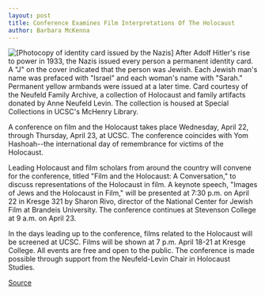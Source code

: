 ```yaml
---
layout: post
title: Conference Examines Film Interpretations Of The Holocaust
author: Barbara McKenna
---
```


![\[Photocopy of identity card issued by the Nazis\]][1] After Adolf Hitler's rise to power in 1933, the Nazis issued every person a permanent identity card. A "J" on the cover indicated that the person was Jewish. Each Jewish man's name was prefaced with "Israel" and each woman's name with "Sarah." Permanent yellow armbands were issued at a later time. Card courtesy of the Neufeld Family Archive, a collection of Holocaust and family artifacts donated by Anne Neufeld Levin. The collection is housed at Special Collections in UCSC's McHenry Library.

A conference on film and the Holocaust takes place Wednesday, April 22, through Thursday, April 23, at UCSC. The conference coincides with Yom Hashoah--the international day of remembrance for victims of the Holocaust.

Leading Holocaust and film scholars from around the country will convene for the conference, titled "Film and the Holocaust: A Conversation," to discuss representations of the Holocaust in film. A keynote speech, "Images of Jews and the Holocaust in Film," will be presented at 7:30 p.m. on April 22 in Kresge 321 by Sharon Rivo, director of the National Center for Jewish Film at Brandeis University. The conference continues at Stevenson College at 9 a.m. on April 23.

In the days leading up to the conference, films related to the Holocaust will be screened at UCSC. Films will be shown at 7 p.m. April 18-21 at Kresge College. All events are free and open to the public. The conference is made possible through support from the Neufeld-Levin Chair in Holocaust Studies.

[1]: http://www1.ucsc.edu/oncampus/currents/97-98/art/holocaust.card.98-04-13.gif

[Source](http://www1.ucsc.edu/oncampus/currents/97-98/04-13/holocaust.htm "Permalink to Holocaust in Film conference: 04-13-98")

